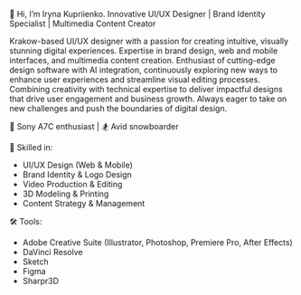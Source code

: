 👋 Hi, I’m Iryna Kupriienko. Innovative UI/UX Designer | Brand Identity Specialist | Multimedia Content Creator

Krakow-based UI/UX designer with a passion for creating intuitive, visually stunning digital experiences. 
Expertise in brand design, web and mobile interfaces, and multimedia content creation. 
Enthusiast of cutting-edge design software with AI integration, 
continuously exploring new ways to enhance user experiences and streamline visual editing processes.
Combining creativity with technical expertise to deliver impactful designs that drive user engagement and business growth.
Always eager to take on new challenges and push the boundaries of digital design.

📸 Sony A7C enthusiast | 🏂 Avid snowboarder

💞️ Skilled in:
  - UI/UX Design (Web & Mobile)
  - Brand Identity & Logo Design
  - Video Production & Editing
  - 3D Modeling & Printing
  - Content Strategy & Management

🛠️ Tools: 
  - Adobe Creative Suite (Illustrator, Photoshop, Premiere Pro, After Effects)
  - DaVinci Resolve
  - Sketch
  - Figma
  - Sharpr3D
